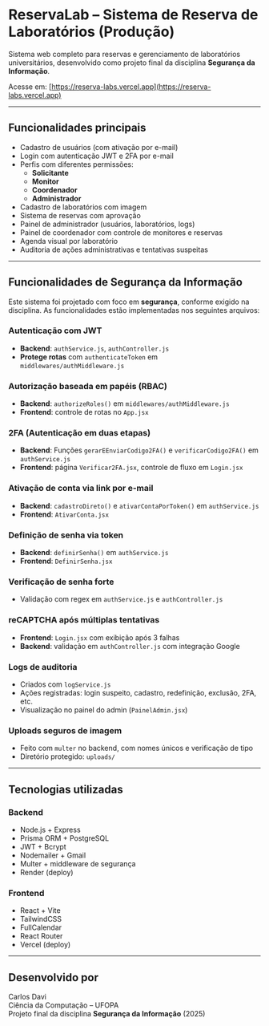 # ReservaLab – Sistema de Reserva de Laboratórios (Produção)

Sistema web completo para reservas e gerenciamento de laboratórios universitários, desenvolvido como projeto final da disciplina **Segurança da Informação**.

Acesse em: [https://reserva-labs.vercel.app](https://reserva-labs.vercel.app)

---

## Funcionalidades principais

- Cadastro de usuários (com ativação por e-mail)
- Login com autenticação JWT e 2FA por e-mail
- Perfis com diferentes permissões:
  - **Solicitante**
  - **Monitor**
  - **Coordenador**
  - **Administrador**
- Cadastro de laboratórios com imagem
- Sistema de reservas com aprovação
- Painel de administrador (usuários, laboratórios, logs)
- Painel de coordenador com controle de monitores e reservas
- Agenda visual por laboratório
- Auditoria de ações administrativas e tentativas suspeitas

---

## Funcionalidades de Segurança da Informação

Este sistema foi projetado com foco em **segurança**, conforme exigido na disciplina. As funcionalidades estão implementadas nos seguintes arquivos:

### Autenticação com JWT
- **Backend**: `authService.js`, `authController.js`
- **Protege rotas** com `authenticateToken` em `middlewares/authMiddleware.js`

### Autorização baseada em papéis (RBAC)
- **Backend**: `authorizeRoles()` em `middlewares/authMiddleware.js`
- **Frontend**: controle de rotas no `App.jsx`

### 2FA (Autenticação em duas etapas)
- **Backend**: Funções `gerarEEnviarCodigo2FA()` e `verificarCodigo2FA()` em `authService.js`
- **Frontend**: página `Verificar2FA.jsx`, controle de fluxo em `Login.jsx`

### Ativação de conta via link por e-mail
- **Backend**: `cadastroDireto()` e `ativarContaPorToken()` em `authService.js`
- **Frontend**: `AtivarConta.jsx`

### Definição de senha via token
- **Backend**: `definirSenha()` em `authService.js`
- **Frontend**: `DefinirSenha.jsx`

### Verificação de senha forte
- Validação com regex em `authService.js` e `authController.js`

### reCAPTCHA após múltiplas tentativas
- **Frontend**: `Login.jsx` com exibição após 3 falhas
- **Backend**: validação em `authController.js` com integração Google

### Logs de auditoria
- Criados com `logService.js`
- Ações registradas: login suspeito, cadastro, redefinição, exclusão, 2FA, etc.
- Visualização no painel do admin (`PainelAdmin.jsx`)

### Uploads seguros de imagem
- Feito com `multer` no backend, com nomes únicos e verificação de tipo
- Diretório protegido: `uploads/`

---

## Tecnologias utilizadas

### Backend
- Node.js + Express
- Prisma ORM + PostgreSQL
- JWT + Bcrypt
- Nodemailer + Gmail
- Multer + middleware de segurança
- Render (deploy)

### Frontend
- React + Vite
- TailwindCSS
- FullCalendar
- React Router
- Vercel (deploy)

---

## Desenvolvido por

Carlos Davi  
Ciência da Computação – UFOPA  
Projeto final da disciplina **Segurança da Informação** (2025)